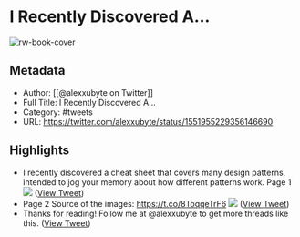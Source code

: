 # I Recently Discovered A...

![rw-book-cover](https://pbs.twimg.com/profile_images/1524184008635998209/vOSCJXuk.jpg)

## Metadata
- Author: [[@alexxubyte on Twitter]]
- Full Title: I Recently Discovered A...
- Category: #tweets
- URL: https://twitter.com/alexxubyte/status/1551955229356146690

## Highlights
- I recently discovered a cheat sheet that covers many design patterns, intended to jog your memory about how different patterns work. 
  Page 1 
  ![](https://pbs.twimg.com/media/FYmnDc9UIAEtZ5c.jpg) ([View Tweet](https://twitter.com/alexxubyte/status/1551955229356146690))
- Page 2
  Source of the images: https://t.co/8ToqqeTrF6 
  ![](https://pbs.twimg.com/media/FYmnD24UUAEQNif.jpg) ([View Tweet](https://twitter.com/alexxubyte/status/1551955236838731776))
- Thanks for reading! Follow me at @alexxubyte to get more threads like this. ([View Tweet](https://twitter.com/alexxubyte/status/1551955240013799425))
